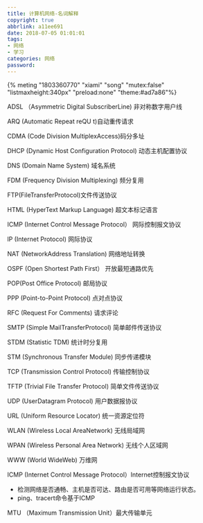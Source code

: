 ```yaml
---
title: 计算机网络-名词解释
copyright: true
abbrlink: a11ee691
date: 2018-07-05 01:01:01
tags:
- 网络
- 学习
categories: 网络
password:
---
```


{% meting "1803360770" "xiami" "song"  "mutex:false" "listmaxheight:340px" "preload:none" "theme:#ad7a86"%}



ADSL （Asymmetric Digital SubscriberLine) 非对称数字用户线

ARQ (Automatic Repeat reQU  t)自动重传请求

CDMA (Code Division MultiplexAccess)码分多址

DHCP (Dynamic Host Configuration Protocol) 动态主机配置协议

DNS (Domain Name System) 域名系统

FDM (Frequency Division Multiplexing) 频分复用

FTP(FileTransferProtocol)文件传送协议

HTML (HyperText Markup Language) 超文本标记语言

ICMP (Internet Control Message Protocol） 网际控制报文协议

lP (Internet Protocol) 网际协议

NAT (NetworkAddress Translation) 网络地址转换
 

OSPF (Open Shortest Path First） 开放最短通路优先

POP(Post Office Protocol) 邮局协议

PPP (Point-to-Point Protocol) 点对点协议

RFC (Request For Comments) 请求评论

SMTP (Simple MailTransferProtocol) 简单邮件传送协议

STDM (Statistic TDM) 统计时分复用

STM (Synchronous Transfer Module) 同步传递模块

TCP (Transmission Control Protocol) 传输控制协议

TFTP (Trivial File Transfer Protocol) 简单文件传送协议

UDP (UserDatagram Protocol) 用户数据报协议

URL (Uniform Resource Locator) 统一资源定位符

WLAN (Wireless Local AreaNetwork) 无线局域网

WPAN (Wireless Personal Area Network) 无线个人区域网

WWW (World WideWeb) 万维网

ICMP (Internet Control Message Protocol）Internet控制报文协议

+ 检测网络是否通畅、主机是否可达、路由是否可用等网络运行状态。
+ ping、tracert命令基于ICMP

MTU （Maximum Transmission Unit）最大传输单元